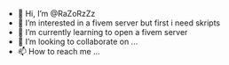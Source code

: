 - 👋 Hi, I’m @RaZoRzZz
- 👀 I’m interested in a fivem server but first i need skripts
- 🌱 I’m currently learning to open a fivem server
- 💞️ I’m looking to collaborate on ...
- 📫 How to reach me ...

<!---
RaZoRzZz/RaZoRzZz is a ✨ special ✨ repository because its `README.md` (this file) appears on your GitHub profile.
You can click the Preview link to take a look at your changes.
--->
